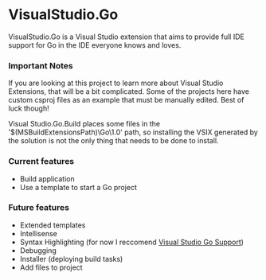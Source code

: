 # VisualStudio.Go

VisualStudio.Go is a Visual Studio extension that aims to provide full IDE support for Go in the IDE everyone knows and loves.

### Important Notes
If you are looking at this project to learn more about Visual Studio Extensions, that will be a bit complicated. Some of the projects here have custom csproj files as an example that must be manually edited. Best of luck though!
 
Visual Studio.Go.Build places some files in the '$(MSBuildExtensionsPath)\Go\1.0\' path, so installing the VSIX generated by the solution is not the only thing that needs to be done to install.

### Current features
  - Build application
  - Use a template to start a Go project

### Future features
  - Extended templates
  - Intellisense
  - Syntax Highlighting (for now I reccomend [Visual Studio Go Support][vs go])
  - Debugging
  - Installer (deploying build tasks)
  - Add files to project

[vs go]: https://visualstudiogallery.msdn.microsoft.com/bd7675ba-1bf5-4395-8c5a-4fc19dfc0d76
